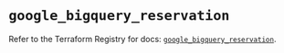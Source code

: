 # `google_bigquery_reservation`

Refer to the Terraform Registry for docs: [`google_bigquery_reservation`](https://registry.terraform.io/providers/hashicorp/google/6.12.0/docs/resources/bigquery_reservation).

